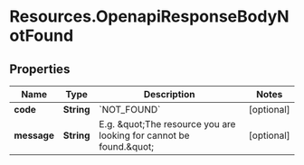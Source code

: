 # Resources.OpenapiResponseBodyNotFound

## Properties

Name | Type | Description | Notes
------------ | ------------- | ------------- | -------------
**code** | **String** | &#x60;NOT_FOUND&#x60; | [optional] 
**message** | **String** | E.g. \&quot;The resource you are looking for cannot be found.\&quot; | [optional] 


